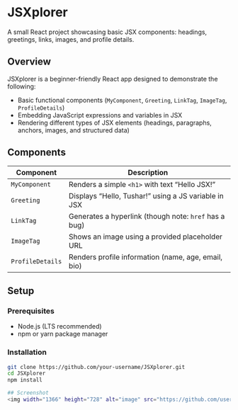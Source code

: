 # JSXplorer

A small React project showcasing basic JSX components: headings, greetings, links, images, and profile details.

## Overview

JSXplorer is a beginner-friendly React app designed to demonstrate the following:

- Basic functional components (`MyComponent`, `Greeting`, `LinkTag`, `ImageTag`, `ProfileDetails`)
- Embedding JavaScript expressions and variables in JSX
- Rendering different types of JSX elements (headings, paragraphs, anchors, images, and structured data)

## Components

| Component         | Description                                               |
|------------------|-----------------------------------------------------------|
| `MyComponent`     | Renders a simple `<h1>` with text “Hello JSX!”            |
| `Greeting`        | Displays “Hello, Tushar!” using a JS variable in JSX      |
| `LinkTag`         | Generates a hyperlink (though note: `href` has a bug)     |
| `ImageTag`        | Shows an image using a provided placeholder URL           |
| `ProfileDetails`  | Renders profile information (name, age, email, bio)       |

## Setup

### Prerequisites
- Node.js (LTS recommended)
- npm or yarn package manager

### Installation
```bash
git clone https://github.com/your-username/JSXplorer.git
cd JSXplorer
npm install

## Screenshot
<img width="1366" height="728" alt="image" src="https://github.com/user-attachments/assets/656fae00-c5f6-4415-bdd2-bad8a500caa8" />

